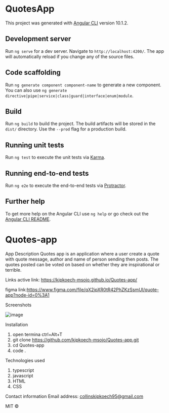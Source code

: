 # QuotesApp

This project was generated with [Angular CLI](https://github.com/angular/angular-cli) version 10.1.2.

## Development server

Run `ng serve` for a dev server. Navigate to `http://localhost:4200/`. The app will automatically reload if you change any of the source files.

## Code scaffolding

Run `ng generate component component-name` to generate a new component. You can also use `ng generate directive|pipe|service|class|guard|interface|enum|module`.

## Build

Run `ng build` to build the project. The build artifacts will be stored in the `dist/` directory. Use the `--prod` flag for a production build.

## Running unit tests

Run `ng test` to execute the unit tests via [Karma](https://karma-runner.github.io).

## Running end-to-end tests

Run `ng e2e` to execute the end-to-end tests via [Protractor](http://www.protractortest.org/).

## Further help

To get more help on the Angular CLI use `ng help` or go check out the [Angular CLI README](https://github.com/angular/angular-cli/blob/master/README.md).
# Quotes-app
App Description
Quotes app is an application where a user create a quote with quote message, author and name of person sending then posts. The quotes posted can be voted on based on whether they are inspirational or terrible.

Links 
active link: https://kipkoech-msojo.github.io/Quotes-app/

figma link:https://www.figma.com/file/qX2jpXR0tR42PhZKzSsmUI/quote-app?node-id=0%3A1

Screenshots

![image](https://user-images.githubusercontent.com/68596898/94392041-d90d9900-015f-11eb-923a-8693f59c18f2.png)

Installation

1. open termina ctrl+Alt+T
2. git clone https://github.com/kipkoech-msojo/Quotes-app.git
3. cd Quotes-app
4. code .

Technologies used
1. typescript
2. javascript
3. HTML
4. CSS

Contact information
Email address: collinskipkoech95@gmail.com

MIT ©


